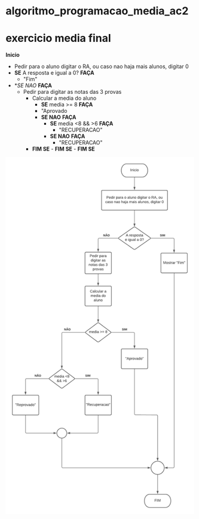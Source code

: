 # algoritmo_programacao_media_ac2
# exercicio media final

**Inicio**
 - Pedir para o aluno digitar o RA, ou caso nao haja mais alunos, digitar 0
 - **SE** A resposta e igual a 0? **FAÇA**
   - "Fim"
 - **SE NAO* **FAÇA**
   - Pedir para digitar as notas das 3 provas
       - Calcular a media do aluno
         - **SE** media >= 8 **FAÇA**
          - "Aprovado
         - **SE NAO** **FAÇA**
           - **SE** media <8 && >6 **FAÇA**
             - "RECUPERACAO"
           - **SE NAO** **FAÇA**
             - "RECUPERACAO"
      - **FIM SE**
            - **FIM SE**
               - **FIM SE**

![Isso é uma imagem](https://github.com/Lopes-Vitor/algoritmo_programacao_media_ac2/blob/main/Diagrama%20Media.png)
